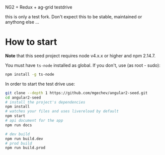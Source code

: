 
NG2 + Redux + ag-grid testdrive 

this is only a test fork. Don't expect this to be stable, maintained or anythong else ...

# How to start

**Note** that this seed project requires node v4.x.x or higher and npm 2.14.7.

You must have `ts-node` installed as global. If you don't, use (as root - sudo):

```bash
npm install -g ts-node
```

In order to start the test drive use:


```bash
git clone --depth 1 https://github.com/mgechev/angular2-seed.git
cd angular2-seed
# install the project's dependencies
npm install
# watches your files and uses livereload by default
npm start
# api document for the app
npm run docs

# dev build
npm run build.dev
# prod build
npm run build.prod
```
